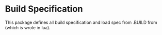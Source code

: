 # Build Specification

This package defines all build specification and load spec from .BUILD from (which is wrote in lua).

